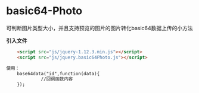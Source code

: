 # basic64-Photo
可判断图片类型大小，并且支持预览的图片的图片转化basic64数据上传的小方法


**引入文件**
```html
    <script src="js/jquery-1.12.3.min.js"></script>
    <script src="js/jquery.basic64Photo.js"></script>
```

```html
使用：
    base64data("id",function(data){
             //回调函数内容
    }); 
```